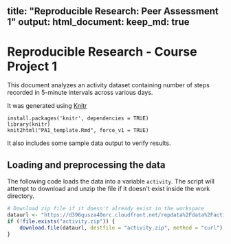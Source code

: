title: "Reproducible Research: Peer Assessment 1"
output: 
  html_document:
    keep_md: true
---

# Reproducible Research - Course Project 1

This document analyzes an activity dataset containing number of steps recorded in 5-minute intervals across various days.

It was generated using [Knitr](https://github.com/yihui/knitr)

	install.packages('knitr', dependencies = TRUE)
	library(knitr)
	knit2html("PA1_template.Rmd", force_v1 = TRUE)

It also includes some sample data output to verify results.


	
## Loading and preprocessing the data

The following code loads the data into a variable `activity`. The script will attempt to download and unzip the file if it doesn't exist inside the work directory.


```r
# Download zip file if it doesn't already exist in the workspace
dataurl <- "https://d396qusza40orc.cloudfront.net/repdata%2Fdata%2Factivity.zip"
if (!file.exists("activity.zip")) {
	download.file(dataurl, destfile = "activity.zip", method = "curl")
}
